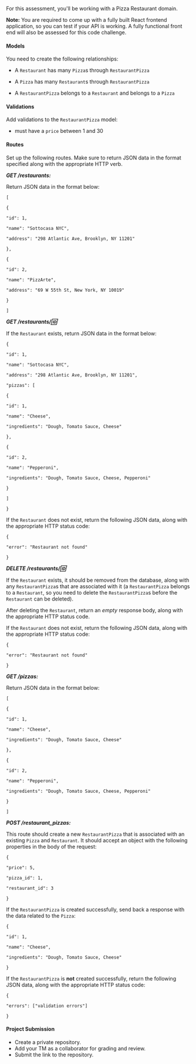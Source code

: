For this assessment, you'll be working with a Pizza Restaurant domain.

**Note:** You are required to come up with a fully built React frontend application, so you can test if your API is working. A fully functional front end will also be assessed for this code challenge.

#### **Models**

You need to create the following relationships:

- A `Restaurant` has many `Pizza`s through `RestaurantPizza`

- A `Pizza` has many `Restaurant`s through `RestaurantPizza`

- A `RestaurantPizza` belongs to a `Restaurant` and belongs to a `Pizza`

#### **Validations**

Add validations to the `RestaurantPizza` model:

- must have a `price` between 1 and 30

#### **Routes**

Set up the following routes. Make sure to return JSON data in the format specified along with the appropriate HTTP verb.

**_GET /restaurants:_**

Return JSON data in the format below:

`[`

`{`

`"id": 1,`

`"name": "Sottocasa NYC",`

`"address": "298 Atlantic Ave, Brooklyn, NY 11201"`

`},`

`{`

`"id": 2,`

`"name": "PizzArte",`

`"address": "69 W 55th St, New York, NY 10019"`

`}`

`]`

_**GET /restaurants/:id:**_

If the `Restaurant` exists, return JSON data in the format below:

`{`

`"id": 1,`

`"name": "Sottocasa NYC",`

`"address": "298 Atlantic Ave, Brooklyn, NY 11201",`

`"pizzas": [`

`{`

`"id": 1,`

`"name": "Cheese",`

`"ingredients": "Dough, Tomato Sauce, Cheese"`

`},`

`{`

`"id": 2,`

`"name": "Pepperoni",`

`"ingredients": "Dough, Tomato Sauce, Cheese, Pepperoni"`

`}`

`]`

`}`

If the `Restaurant` does not exist, return the following JSON data, along with the appropriate HTTP status code:

`{`

`"error": "Restaurant not found"`

`}`

_**DELETE /restaurants/:id:**_

If the `Restaurant` exists, it should be removed from the database, along with any `RestaurantPizza`s that are associated with it (a `RestaurantPizza` belongs to a `Restaurant`, so you need to delete the `RestaurantPizza`s before the `Restaurant` can be deleted).

After deleting the `Restaurant`, return an _empty_ response body, along with the appropriate HTTP status code.

If the `Restaurant` does not exist, return the following JSON data, along with the appropriate HTTP status code:

`{`

`"error": "Restaurant not found"`

`}`

_**GET /pizzas:**_

Return JSON data in the format below:

`[`

`{`

`"id": 1,`

`"name": "Cheese",`

`"ingredients": "Dough, Tomato Sauce, Cheese"`

`},`

`{`

`"id": 2,`

`"name": "Pepperoni",`

`"ingredients": "Dough, Tomato Sauce, Cheese, Pepperoni"`

`}`

`]`

_**POST /restaurant_pizzas:**_

This route should create a new `RestaurantPizza` that is associated with an existing `Pizza` and `Restaurant`. It should accept an object with the following properties in the body of the request:

`{`

`"price": 5,`

`"pizza_id": 1,`

`"restaurant_id": 3`

`}`

If the `RestaurantPizza` is created successfully, send back a response with the data related to the `Pizza`:

`{`

`"id": 1,`

`"name": "Cheese",`

`"ingredients": "Dough, Tomato Sauce, Cheese"`

`}`

If the `RestaurantPizza` is **not** created successfully, return the following JSON data, along with the appropriate HTTP status code:

`{`

`"errors": ["validation errors"]`

`}`

#### **Project Submission**

-   Create a private repository.
-   Add your TM as a collaborator for grading and review.
-   Submit the link to the repository.